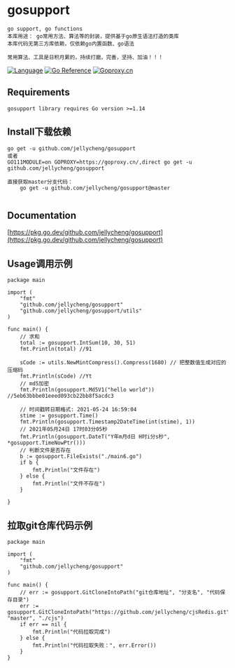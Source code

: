 # gosupport
```
go support, go functions
本库用途： go常用方法、算法等的封装，提供基于go原生语法打造的类库
本库代码无第三方库依赖，仅依赖go内置函数、go语法

常用算法、工具是日积月累的，持续打磨，完善，坚持、加油！！！

```
[![Language](https://img.shields.io/badge/Language-Go-blue.svg)](https://golang.org/)
[![Go Reference](https://pkg.go.dev/badge/github.com/jellycheng/gosupport.svg)](https://pkg.go.dev/github.com/jellycheng/gosupport)
[![Goproxy.cn](https://goproxy.cn/stats/github.com/jellycheng/gosupport/badges/download-count.svg)](https://goproxy.cn/stats/github.com/jellycheng/gosupport/badges/download-count.svg)

## Requirements
```
gosupport library requires Go version >=1.14

```

## Install下载依赖
```
go get -u github.com/jellycheng/gosupport
或者
GO111MODULE=on GOPROXY=https://goproxy.cn/,direct go get -u github.com/jellycheng/gosupport

直接获取master分支代码：
    go get -u github.com/jellycheng/gosupport@master
    
```

## Documentation
[https://pkg.go.dev/github.com/jellycheng/gosupport](https://pkg.go.dev/github.com/jellycheng/gosupport)

## Usage调用示例
```
package main

import (
	"fmt"
	"github.com/jellycheng/gosupport"
    "github.com/jellycheng/gosupport/utils"
)

func main() {
    // 求和
    total := gosupport.IntSum(10, 30, 51)
    fmt.Println(total) //91
    
    sCode := utils.NewMintCompress().Compress(1680) // 把整数值生成对应的压缩码
    fmt.Println(sCode) //Yt
    // md5加密
    fmt.Println(gosupport.Md5V1("hello world")) //5eb63bbbe01eeed093cb22bb8f5acdc3

    // 时间戳转日期格式: 2021-05-24 16:59:04
    stime := gosupport.Time()
    fmt.Println(gosupport.Timestamp2DateTime(int(stime), 1))
    // 2021年05月24日 17时03分05秒
    fmt.Println(gosupport.DateT("Y年m月d日 H时i分s秒", *gosupport.TimeNowPtr()))
    // 判断文件是否存在
    b := gosupport.FileExists("./main6.go")
    if b {
        fmt.Println("文件存在")
    } else {
        fmt.Println("文件不存在")
    }
	
}

```

## 拉取git仓库代码示例
```
package main

import (
	"fmt"
	"github.com/jellycheng/gosupport"
)

func main() {
	// err := gosupport.GitCloneIntoPath("git仓库地址", "分支名", "代码保存目录")
	err := gosupport.GitCloneIntoPath("https://github.com/jellycheng/cjsRedis.git", "master", "./cjs")
	if err == nil {
		fmt.Println("代码拉取完成")
	} else {
		fmt.Println("代码拉取失败：", err.Error())
	}
}

```
